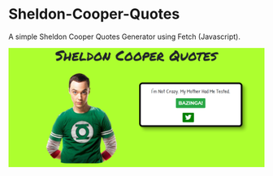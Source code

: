 # Sheldon-Cooper-Quotes
A simple Sheldon Cooper Quotes Generator using Fetch (Javascript).



![Screenshot](https://github.com/reveurguy/Sheldon-Cooper-Quotes/blob/main/Preview.png)
